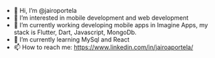 - 👋 Hi, I’m @jairoportela
- 👀 I’m interested in mobile development and web development
- 💼 I’m currently working developing mobile apps in Imagine Apps, my stack is Flutter, Dart, Javascript, MongoDb.
- 🌱 I’m currently learning MySql and React
- 📫 How to reach me: https://www.linkedin.com/in/jairoaportela/

<!---
jairoportela/jairoportela is a ✨ special ✨ repository because its `README.md` (this file) appears on your GitHub profile.
You can click the Preview link to take a look at your changes.
--->
